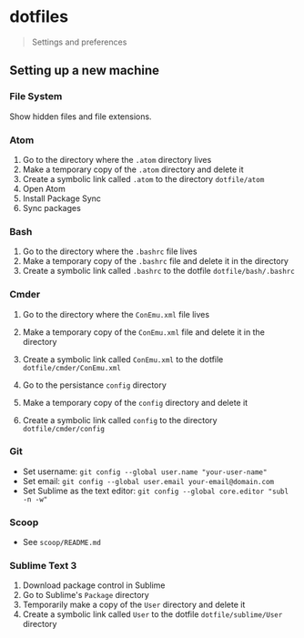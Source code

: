 <!--lint disable list-item-indent-->

# dotfiles
> Settings and preferences

## Setting up a new machine

### File System

Show hidden files and file extensions.

### Atom

1. Go to the directory where the `.atom` directory lives
2. Make a temporary copy of the `.atom` directory and delete it
3. Create a symbolic link called `.atom` to the directory `dotfile/atom`
4. Open Atom
5. Install Package Sync
6. Sync packages

### Bash

1. Go to the directory where the `.bashrc` file lives
2. Make a temporary copy of the `.bashrc` file and delete it in the directory
3. Create a symbolic link called `.bashrc` to the dotfile `dotfile/bash/.bashrc`

### Cmder

1. Go to the directory where the `ConEmu.xml` file lives
2. Make a temporary copy of the `ConEmu.xml` file and delete it in the directory
3. Create a symbolic link called `ConEmu.xml` to the dotfile `dotfile/cmder/ConEmu.xml`

1. Go to the persistance `config` directory
2. Make a temporary copy of the `config` directory and delete it
3. Create a symbolic link called `config` to the directory `dotfile/cmder/config`

### Git

- Set username: `git config --global user.name "your-user-name"`
- Set email: `git config --global user.email your-email@domain.com`
- Set Sublime as the text editor: `git config --global core.editor "subl -n -w"`

### Scoop
- See `scoop/README.md`

### Sublime Text 3

1. Download package control in Sublime
2. Go to Sublime's `Package` directory
3. Temporarily make a copy of the `User` directory and delete it
4. Create a symbolic link called `User` to the dotfile `dotfile/sublime/User` directory
